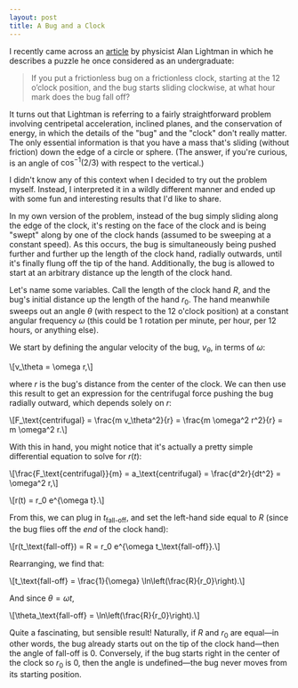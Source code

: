 ```yaml
---
layout: post
title: A Bug and a Clock
---
```


I recently came across an [article](http://spark.nautil.us/feature/100/my-personal-hero-william-gerace) by physicist Alan Lightman in which he describes a puzzle he once considered as an undergraduate:

> If you put a frictionless bug on a frictionless clock, starting at the 12 o’clock position, and the bug starts sliding clockwise, at what hour mark does the bug fall off?

It turns out that Lightman is referring to a fairly straightforward problem involving centripetal acceleration, inclined planes, and the conservation of energy, in which the details of the "bug" and the "clock" don't really matter. The only essential information is that you have a mass that's sliding (without friction) down the edge of a circle or sphere. (The answer, if you're curious, is an angle of $\cos^{-1}(2/3)$ with respect to the vertical.)

I didn't know any of this context when I decided to try out the problem myself. Instead, I interpreted it in a wildly different manner and ended up with some fun and interesting results that I'd like to share.

In my own version of the problem, instead of the bug simply sliding along the edge of the clock, it's resting on the face of the clock and is being "swept" along by one of the clock hands (assumed to be sweeping at a constant speed). As this occurs, the bug is simultaneously being pushed further and further up the length of the clock hand, radially outwards, until it's finally flung off the tip of the hand. Additionally, the bug is allowed to start at an arbitrary distance up the length of the clock hand.

Let's name some variables. Call the length of the clock hand $R$, and the bug's initial distance up the length of the hand $r_0$. The hand meanwhile sweeps out an angle $\theta$ (with respect to the 12 o'clock position) at a constant angular frequency $\omega$ (this could be 1 rotation per minute, per hour, per 12 hours, or anything else).

We start by defining the angular velocity of the bug, $v_\theta$, in terms of $\omega$:

\\[v_\theta = \omega r,\\]

where $r$ is the bug's distance from the center of the clock. We can then use this result to get an expression for the centrifugal force pushing the bug radially outward, which depends solely on $r$:

\\[F_\text{centrifugal} = \frac{m v_\theta^2}{r} = \frac{m \omega^2 r^2}{r} = m \omega^2 r.\\]

With this in hand, you might notice that it's actually a pretty simple differential equation to solve for $r(t)$:

\\[\frac{F_\text{centrifugal}}{m} = a_\text{centrifugal} = \frac{d^2r}{dt^2} = \omega^2 r,\\]

\\[r(t) = r_0 e^{\omega t}.\\]

From this, we can plug in $t_\text{fall-off}$, and set the left-hand side equal to $R$ (since the bug flies off the *end* of the clock hand):

\\[r(t_\text{fall-off}) = R = r_0 e^{\omega t_\text{fall-off}}.\\]

Rearranging, we find that:

\\[t_\text{fall-off} = \frac{1}{\omega} \ln\left(\frac{R}{r_0}\right).\\]

And since $\theta = \omega t$,

\\[\theta_\text{fall-off} = \ln\left(\frac{R}{r_0}\right).\\]

Quite a fascinating, but sensible result! Naturally, if $R$ and $r_0$ are equal—in other words, the bug already starts out on the tip of the clock hand—then the angle of fall-off is 0. Conversely, if the bug starts right in the center of the clock so $r_0$ is 0, then the angle is undefined—the bug never moves from its starting position.
